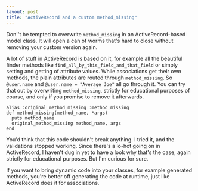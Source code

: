 ```yaml
---
layout: post
title: "ActiveRecord and a custom method_missing"
---
```

Don''t be tempted to overwrite `method_missing` in an ActiveRecord-based model class. It will open a can of worms that's hard to close without removing your custom version again.

A lot of stuff in ActiveRecord is based on it, for example all the beautiful finder methods like `find_all_by_this_field_and_that_field` or simply setting and getting of attribute values. While associations get their own methods, the plain attributes are routed through `method_missing`. So `@user.name` and `@user.name = "Average Joe"` all go through it. You can try that out by overwriting `method_missing`, strictly for educational purposes of course, and only if you promise to remove it afterwards.

    alias :original_method_missing :method_missing
    def method_missing(method_name, *args)
      puts method_name
      original_method_missing method_name, args
    end

You'd think that this code shouldn't break anything. I tried it, and the validations stopped working. Since there's a lo-hot going on in ActiveRecord, I haven't dug in yet to have a look why that's the case, again strictly for educational purposes. But I'm curious for sure.

If you want to bring dynamic code into your classes, for example generated methods, you're better off generating the code at runtime, just like ActiveRecord does it for associations.